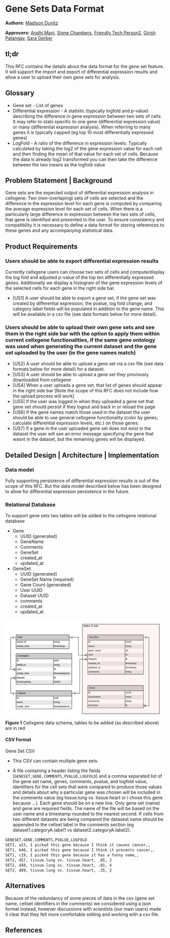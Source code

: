 # Gene Sets Data Format

**Authors:** [Madison Dunitz](mailto:madison.dunitz@chanzuckerberg.com)

**Approvers:** [Arathi Mani](mailto:arathi.mani@chanzuckerberg.com), [Signe Chambers](mailto:schambers@chanzuckerberg.com), [Friendly Tech Person2](mailto:colin.megill@chanzuckerberg.com), [Girish Patangay](mailto:girish.patangay@chanzuckerberg.com), [Sara Gerber](mailto:sara.gerber@chanzuckerberg.com)

## tl;dr

This RFC contains the details about the data format for the gene set feature. It will support the import and export of differential
expression results and allow a user to upload their own gene sets for analysis.

## Glossary

- Gene set - List of genes
- Differential expression - A statistic (typically logfold and p-value) describing the difference in gene expression between two sets of cells. It may refer to stats specific to one gene (differential expression value) or many (differential expression analysis). When referring to many genes it is typically capped (eg top 10 most differentially expressed genes)
- LogFold - A ratio of the difference in expression levels. Typically calculated by taking the log2 of the gene expression value for each cell and then finding the mean of that value for each set of cells. Because the data is already log2 transformed you can then take the difference between the two means as the logfold value

## Problem Statement | Background

Gene sets are the expected output of differential expression analysis in cellxgene. Two (non-overlaping) sets of cells
are selected and the difference in the expression level for each gene is computed by comparing the average
expression level for each set of cells. When there is a particularly large difference in expression between the two sets of
cells, that gene is identified and presented to the user. To ensure consistency and compatibility it is necessary to define a
data format for storing references to these genes and any accompanying statistical data.

## Product Requirements

### Users should be able to export differential expression results

Currently cellxgene users can choose two sets of cells and compute/display the log fold and adjusted p-value of the top ten differentially expressed genes. Additionally we display a histogram of the gene expression levels of the selected cells for each gene in the right side bar.

- [US1] A user should be able to export a gene set, if the gene set was created by differential expression, the pvalue, log fold change, and category label fields will be populated in addition to the gene name. This will be available in a csv file (see data formats below for more detail).

### Users should be able to upload their own gene sets and see them in the right side bar with the option to apply them within current cellxgene functionalities, if the same gene ontology was used when generating the current dataset and the gene set uploaded by the user (ie the gene names match)

- [US2] A user should be able to upload a gene set via a csv file (see data formats below for more detail) for a dataset.
- [US3] A user should be able to upload a gene set they previously downloaded from cellxgene
- [US4] When a user uploads a gene set, that list of genes should appear in the right side bar [Note the scope of this RFC does not include how the upload process will work]
- [US5] If the user was logged in when they uploaded a gene set that gene set should persist if they logout and back in or reload the page
- [US6] If the gene names match those used in the dataset the user should be able to use general cellxgene functionality
  (color by genes, calculate differential expression levels, etc.) on those genes.
- [US7] If a gene in the user uploaded gene set does not exist in the dataset the user will see an error message specifying the gene that wasnt in the dataset, but the remaining genes will be displayed.

## Detailed Design | Architecture | Implementation

### Data model

Fully supporting persistence of differential expression results is out of the scope of this RFC. But the data model described below has been designed to allow for differential expression persistence in the future.

### Relational Database

To support gene sets two tables will be added to the cellxgene relational database

- Gene
  - UUID (generated)
  - GeneName
  - Comments
  - GeneSet
  - created_at
  - updated_at
- GeneSet
  - UUID (generated)
  - GeneSet Name (required)
  - Gene Count (generated)
  - User UUID
  - Dataset UUID
  - comments
  - created_at
  - updated_at

![Cellxgene Data Schema](imgs/Cellxgene_rds_schema.png)
**Figure 1** Cellxgene data schema, tables to be added (as described above) are in red

#### CSV Format

Gene Set CSV

- This CSV can contain multiple gene sets.

- A file containing a header listing the fields (`GENESET,GENE,COMMENTS,PVALUE,LOGFOLD`)
  and a comma separated list of the gene set name, genes, comments, pvalue, and logfold value,
  identifiers for the cell sets that were compared to produce those values and details about why a particular gene was chosen will
  be included in the comments value (eg tissue.lung vs. tissue.heart or I chose this gene because ...). Each gene should
  be on a new line. Only gene set (name) and gene are required fields. The name of the file will be based on the user
  name and a timestamp rounded to the nearest second. If cells from two different datasets are being compared the
  datasest name should be appended to the cellset label in the comments section
  (eg dataset1.categoryA.label1 vs dataset2.categoryA.label2).

```CSV
GENESET,GENE,COMMENTS,PVALUE,LOGFOLD
SET1, a23, I picked this gene because I think it causes cancer,,
SET1, b46, I picked this gene because I think it prevents cancer,,
SET1, c19, I picked this gene because it has a funny name,,
SET2, d57, tissue.lung vs. tissue.heart, .05, 2
SET2, d48, tissue.lung vs. tissue.heart, .01, 4
SET2, d89, tissue.lung vs. tissue.heart, .35, 2
```

## Alternatives

Because of the redundancy of some pieces of data in the csv (gene set name, cellset identifiers in the comments) we
considered using a json format instead, however discussions with scientists (our main users) made it clear that they
felt more comfortable editing and working with a csv file.

## References
